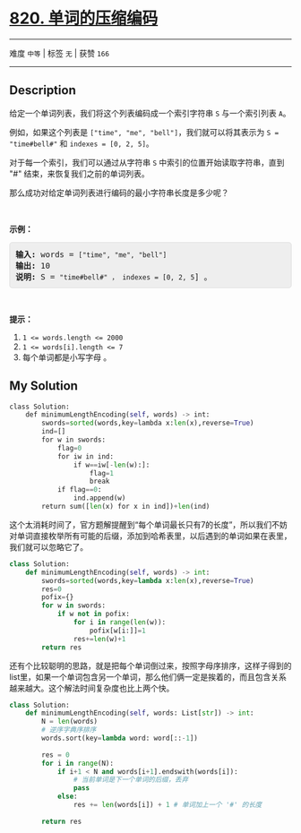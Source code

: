 # [820. 单词的压缩编码](https://leetcode-cn.com/problems/short-encoding-of-words/)

---

难度 `中等` | 标签 `无` | 获赞 `166`

---

## Description

<style>
section pre{
    background-color: #eee;
    border: 1px solid #ddd;
    padding:10px;
    border-radius: 5px;
}
</style>
<section>
<p>给定一个单词列表，我们将这个列表编码成一个索引字符串&nbsp;<code>S</code>&nbsp;与一个索引列表 <code>A</code>。</p>
<p>例如，如果这个列表是 <code>["time", "me", "bell"]</code>，我们就可以将其表示为 <code>S = "time#bell#"</code> 和 <code>indexes = [0, 2, 5]</code>。</p>
<p>对于每一个索引，我们可以通过从字符串 <code>S</code>&nbsp;中索引的位置开始读取字符串，直到 "#" 结束，来恢复我们之前的单词列表。</p>
<p>那么成功对给定单词列表进行编码的最小字符串长度是多少呢？</p>
<p>&nbsp;</p>
<p><strong>示例：</strong></p>
<pre><strong>输入:</strong> words = <code>["time", "me", "bell"]</code>
<strong>输出:</strong> 10
<strong>说明:</strong> S = <code>"time#bell#" ， indexes = [0, 2, 5</code>] 。
</pre>
<p>&nbsp;</p>
<p><strong>提示：</strong></p>
<ol>
	<li><code>1 &lt;= words.length&nbsp;&lt;= 2000</code></li>
	<li><code>1 &lt;=&nbsp;words[i].length&nbsp;&lt;= 7</code></li>
	<li>每个单词都是小写字母 。</li>
</ol>
</section>

## My Solution

```python
class Solution:
    def minimumLengthEncoding(self, words) -> int:
        swords=sorted(words,key=lambda x:len(x),reverse=True)
        ind=[]
        for w in swords:
            flag=0
            for iw in ind:
                if w==iw[-len(w):]:
                    flag=1
                    break
            if flag==0:
                ind.append(w)
        return sum([len(x) for x in ind])+len(ind)
```

这个太消耗时间了，官方题解提醒到“每个单词最长只有7的长度”，所以我们不妨对单词直接枚举所有可能的后缀，添加到哈希表里，以后遇到的单词如果在表里，我们就可以忽略它了。

```python
class Solution:
    def minimumLengthEncoding(self, words) -> int:
        swords=sorted(words,key=lambda x:len(x),reverse=True)
        res=0
        pofix={}
        for w in swords:
            if w not in pofix:
                for i in range(len(w)):
                    pofix[w[i:]]=1
                res+=len(w)+1
        return res
```

还有个比较聪明的思路，就是把每个单词倒过来，按照字母序排序，这样子得到的list里，如果一个单词包含另一个单词，那么他们俩一定是挨着的，而且包含关系越来越大。这个解法时间复杂度也比上两个快。

```python
class Solution:
    def minimumLengthEncoding(self, words: List[str]) -> int:
        N = len(words)
        # 逆序字典序排序    
        words.sort(key=lambda word: word[::-1])
        
        res = 0
        for i in range(N):
            if i+1 < N and words[i+1].endswith(words[i]):
                # 当前单词是下一个单词的后缀，丢弃
                pass
            else:
                res += len(words[i]) + 1 # 单词加上一个 '#' 的长度
        
        return res
```

